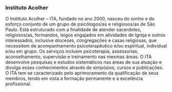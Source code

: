 ### Instituto Acolher

O Instituto Acolher – ITA, fundado no ano 2000, nasceu do
sonho e do esforço conjunto de um grupo de psicólogos/as
e religiosos/as de São Paulo. Está estruturado com a finalidade de
atender sacerdotes, religiosos/as, formandos, leigos engajados em
atividades de Igreja e outros interessados, inclusive dioceses,
congregações e casas religiosas, que necessitem de acompanhamento
psicoterapêutico e/ou espiritual, individual e/ou em grupo. Os
serviços incluem psicoterapia, assessorias, aconselhamento,
supervisão e treinamento nas mesmas áreas. O ITA desenvolve
pesquisas e estudos sistemáticos nas áreas de sua atuação e divulga
esses conhecimentos através de simpósios, cursos e publicações.
O ITA tem se caracterizado pelo aprimoramento da qualificação de
seus membros, tendo em vista a formação permanente e a excelência
profissional.
